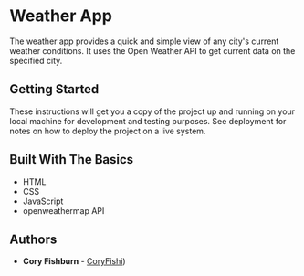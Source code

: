 # Weather App

The weather app provides a quick and simple view of any city's current weather conditions. It uses the Open Weather API to get current data on the specified city.

## Getting Started

These instructions will get you a copy of the project up and running on your local machine for development and testing purposes. See deployment for notes on how to deploy the project on a live system.

## Built With The Basics

* HTML
* CSS
* JavaScript
* openweathermap API

## Authors

* **Cory Fishburn** - [CoryFishi](https://github.com/CoryFishi))
